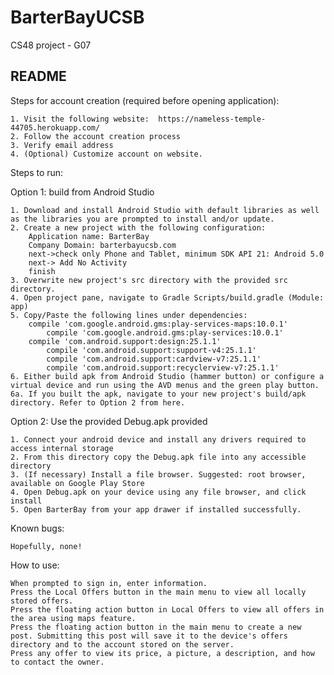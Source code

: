 # BarterBayUCSB
CS48 project - G07

README
-----------------------
Steps for account creation (required before opening application):

	1. Visit the following website:  https://nameless-temple-44705.herokuapp.com/
	2. Follow the account creation process
	3. Verify email address
	4. (Optional) Customize account on website.

Steps to run:

Option 1: build from Android Studio

	1. Download and install Android Studio with default libraries as well as the libraries you are prompted to install and/or update.
	2. Create a new project with the following configuration:
		Application name: BarterBay
		Company Domain: barterbayucsb.com
		next->check only Phone and Tablet, minimum SDK API 21: Android 5.0
		next-> Add No Activity
		finish
	3. Overwrite new project's src directory with the provided src directory.
	4. Open project pane, navigate to Gradle Scripts/build.gradle (Module: app)
	5. Copy/Paste the following lines under dependencies:
		compile 'com.google.android.gms:play-services-maps:10.0.1'
    		compile 'com.google.android.gms:play-services:10.0.1'
		compile 'com.android.support:design:25.1.1'
    		compile 'com.android.support:support-v4:25.1.1'
    		compile 'com.android.support:cardview-v7:25.1.1'
    		compile 'com.android.support:recyclerview-v7:25.1.1'
	6. Either build apk from Android Studio (hammer button) or configure a virtual device and run using the AVD menus and the green play button.
	6a. If you built the apk, navigate to your new project's build/apk directory. Refer to Option 2 from here.


Option 2: Use the provided Debug.apk provided

	1. Connect your android device and install any drivers required to access internal storage
	2. From this directory copy the Debug.apk file into any accessible directory
	3. (If necessary) Install a file browser. Suggested: root browser, available on Google Play Store
	4. Open Debug.apk on your device using any file browser, and click install
	5. Open BarterBay from your app drawer if installed successfully.


Known bugs:

	Hopefully, none!

How to use:

	When prompted to sign in, enter information.
	Press the Local Offers button in the main menu to view all locally stored offers.
	Press the floating action button in Local Offers to view all offers in the area using maps feature.
	Press the floating action button in the main menu to create a new post. Submitting this post will save it to the device's offers directory and to the account stored on the server.
	Press any offer to view its price, a picture, a description, and how to contact the owner.
	
	

